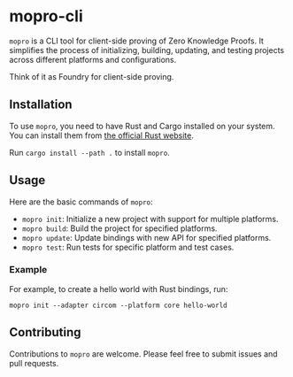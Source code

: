 # mopro-cli

`mopro` is a CLI tool for client-side proving of Zero Knowledge Proofs. It simplifies the process of initializing, building, updating, and testing projects across different platforms and configurations.

Think of it as Foundry for client-side proving.

## Installation

To use `mopro`, you need to have Rust and Cargo installed on your system. You can install them from [the official Rust website](https://www.rust-lang.org/learn/get-started).

Run `cargo install --path .` to install `mopro`.

## Usage

Here are the basic commands of `mopro`:

- `mopro init`: Initialize a new project with support for multiple platforms.
- `mopro build`: Build the project for specified platforms.
- `mopro update`: Update bindings with new API for specified platforms.
- `mopro test`: Run tests for specific platform and test cases.

### Example

For example, to create a hello world with Rust bindings, run:

`mopro init --adapter circom --platform core hello-world`

## Contributing

Contributions to `mopro` are welcome. Please feel free to submit issues and pull requests.